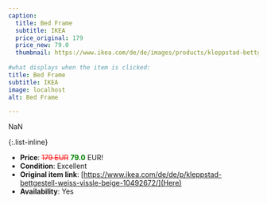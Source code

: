 ```yaml
---
caption:
  title: Bed Frame
  subtitle: IKEA
  price_original: 179
  price_new: 79.0
  thumbnail: https://www.ikea.com/de/de/images/products/kleppstad-bettgestell-weiss-vissle-beige__1035340_pe840527_s5.jpg
  
#what displays when the item is clicked:
title: Bed Frame
subtitle: IKEA
image: localhost
alt: Bed Frame

---
```

NaN

{:.list-inline} 
- **Price**: <span style="color:red"><del>179 EUR</del></span> <span style="color:green">**79.0**</span> EUR!
- **Condition**: Excellent
- **Original item link**: [https://www.ikea.com/de/de/p/kleppstad-bettgestell-weiss-vissle-beige-10492672/](Here)
- **Availability**: Yes
